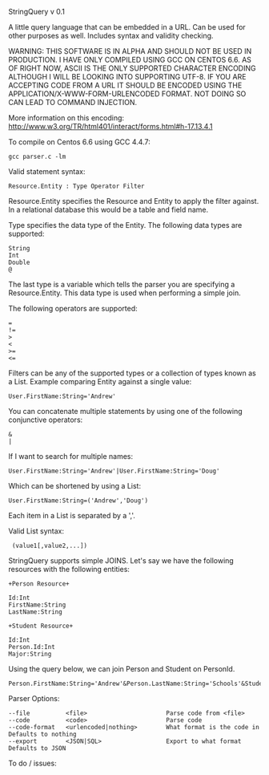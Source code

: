 StringQuery v 0.1


A little query language that can be embedded in a URL.  Can be used for other
purposes as well.  Includes syntax and validity checking.


WARNING: THIS SOFTWARE IS IN ALPHA AND SHOULD NOT BE USED IN PRODUCTION.  I HAVE 
ONLY COMPILED USING GCC ON CENTOS 6.6.  AS OF RIGHT NOW, ASCII IS THE ONLY
SUPPORTED CHARACTER ENCODING ALTHOUGH I WILL BE LOOKING INTO SUPPORTING UTF-8.
IF YOU ARE ACCEPTING CODE FROM A URL IT SHOULD BE ENCODED USING THE
APPLICATION/X-WWW-FORM-URLENCODED FORMAT.  NOT DOING SO CAN LEAD TO COMMAND 
INJECTION.  

More information on this encoding: 
http://www.w3.org/TR/html401/interact/forms.html#h-17.13.4.1


To compile on Centos 6.6 using GCC 4.4.7: 

    gcc parser.c -lm

 
Valid statement syntax: 

    Resource.Entity : Type Operator Filter 
  
Resource.Entity specifies the Resource and Entity to apply the filter against.  
In a relational database this would be a table and field name.
  
Type specifies the data type of the Entity.  The following data types are 
supported:

    String
    Int
    Double
    @
    
The last type is a variable which tells the parser you are specifying a
Resource.Entity.  This data type is used when performing a simple join.
     
The following operators are supported:

    =
    !=
    >
    <
    >=
    <=
     
Filters can be any of the supported types or a collection of types known as 
a List.  Example comparing Entity against a single value:

    User.FirstName:String='Andrew'
     
You can concatenate multiple statements by using one of the following conjunctive
operators:

    &
    |     
     
If I want to search for multiple names:

    User.FirstName:String='Andrew'|User.FirstName:String='Doug'
 
Which can be shortened by using a List:

    User.FirstName:String=('Andrew','Doug')
        
Each item in a List is separated by a ','.
 
Valid List syntax:

     (value1[,value2,...])
     
StringQuery supports simple JOINS.  Let's say we have the following resources
with the following entities:

    +Person Resource+

    Id:Int
    FirstName:String
    LastName:String

    +Student Resource+

    Id:Int
    Person.Id:Int
    Major:String

Using the query below, we can join Person and Student on PersonId.

    Person.FirstName:String='Andrew'&Person.LastName:String='Schools'&Student.PersonId:@=Person.Id

Parser Options:

    --file          <file>                      Parse code from <file>   
    --code          <code>                      Parse code   
    --code-format   <urlencoded|nothing>        What format is the code in    Defaults to nothing
    --export        <JSON|SQL>                  Export to what format         Defaults to JSON     

To do / issues:

    

